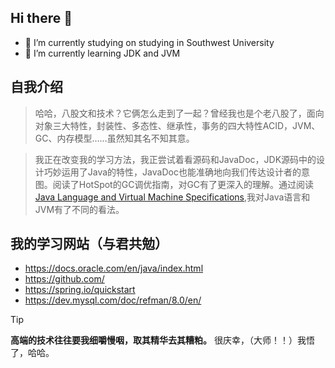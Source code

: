 ## Hi there 👋

- 🏫 I’m currently studying on studying in Southwest University
- 🌱 I’m currently learning JDK and JVM
  
## 自我介绍
> 哈哈，八股文和技术？它俩怎么走到了一起？曾经我也是个老八股了，面向对象三大特性，封装性、多态性、继承性，事务的四大特性ACID，JVM、GC、内存模型……虽然知其名不知其意。

> 我正在改变我的学习方法，我正尝试着看源码和JavaDoc，JDK源码中的设计巧妙运用了Java的特性，JavaDoc也能准确地向我们传达设计者的意图。阅读了HotSpot的GC调优指南，对GC有了更深入的理解。通过阅读[Java Language and Virtual Machine Specifications](https://docs.oracle.com/javase/specs/index.html),我对Java语言和JVM有了不同的看法。

## 我的学习网站（与君共勉）
- https://docs.oracle.com/en/java/index.html
- https://github.com/
- https://spring.io/quickstart
- https://dev.mysql.com/doc/refman/8.0/en/

> [!TIP]
> **高端的技术往往要我细嚼慢咽，取其精华去其糟粕。** 很庆幸，（大师！！）我悟了，哈哈。
